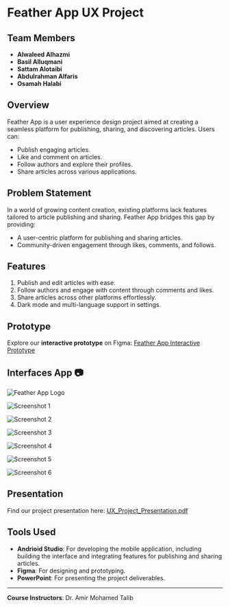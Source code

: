 # Feather App UX Project

## Team Members
- **Alwaleed Alhazmi**
- **Basil Alluqmani**
- **Sattam Alotaibi**
- **Abdulrahman Alfaris**
- **Osamah Halabi**

## Overview
Feather App is a user experience design project aimed at creating a seamless platform for publishing, sharing, and discovering articles. Users can:
- Publish engaging articles.
- Like and comment on articles.
- Follow authors and explore their profiles.
- Share articles across various applications.

## Problem Statement
In a world of growing content creation, existing platforms lack features tailored to article publishing and sharing. Feather App bridges this gap by providing:
- A user-centric platform for publishing and sharing articles.
- Community-driven engagement through likes, comments, and follows.

## Features
1. Publish and edit articles with ease.
2. Follow authors and engage with content through comments and likes.
3. Share articles across other platforms effortlessly.
4. Dark mode and multi-language support in settings.

## Prototype
Explore our **interactive prototype** on Figma:
[Feather App Interactive Prototype](https://www.figma.com/proto/6kwXqucEouZmLpGk7ajcg5/Feather-App-(Copy)?node-id=2302-10&p=f&t=nHQuRxKjoBLlUbXc-0&scaling=scale-down&content-scaling=fixed&page-id=0%3A1&starting-point-node-id=2302%3A10)


## Interfaces App 📷

![Feather App Logo](https://user-images.githubusercontent.com/91476827/148527193-6db4948f-8337-4888-b193-669311ad3764.png)


![Screenshot 1](https://user-images.githubusercontent.com/91476827/150794367-8d05aaf9-d885-44a9-a08f-2e9111da5e12.jpg)


![Screenshot 2](https://user-images.githubusercontent.com/91476827/150794383-c56db9a3-c07d-467f-a662-c4a696e8be32.jpg)


![Screenshot 3](https://user-images.githubusercontent.com/91476827/150794403-1092bd7e-e30f-4f71-bf1c-e6e6a7125877.jpg)


![Screenshot 4](https://user-images.githubusercontent.com/91476827/150794417-8ef5caf5-52a8-42f2-b92f-41d0ca236947.jpg)


![Screenshot 5](https://user-images.githubusercontent.com/91476827/150794356-4b000978-59b3-433e-a8ac-b14f2936106a.jpg)


![Screenshot 6](https://user-images.githubusercontent.com/91476827/150794340-9a609456-9677-416b-b3d3-9f939fb6f665.jpg)

## Presentation
Find our project presentation here: [UX_Project_Presentation.pdf](User%20Experience%20Design%20project.pdf)

## Tools Used
- **Andrioid Studio**: For developing the mobile application, including building the interface and integrating features for publishing and sharing articles.
- **Figma**: For designing and prototyping.
- **PowerPoint**: For presenting the project deliverables.

---

**Course Instructors**: Dr. Amir Mohamed Talib
